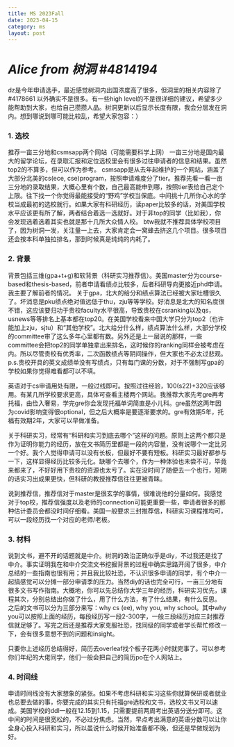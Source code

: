 ```yaml
---
title: MS 2023Fall
date: 2023-04-15
category: ms
layout: post
---
```


# *Alice from 树洞 #4814194*

dz是今年申请选手，最近感觉树洞内出国浓度高了很多，但洞里的相关内容除了 #4178661 以外确实不是很多。有一些high level的不是很详细的建议，希望多少能帮助到大家，也给自己攒攒人品。树洞更新以后显示长度有限，我会分层发在洞内。想到哪说到哪可能比较乱，希望大家包容：）

### 1. 选校 
推荐一亩三分地和csmsapp两个网站（可能需要科学上网）
一亩三分地是国内最大的留学论坛，在录取汇报和定位选校里会有很多过往申请者的信息和结果。虽然top2的不算多，但可以作为参考。
csmsapp是从去年起维护的一个网站，涵盖了大部分北美的cs(ece, cse)program，按照申请难度分了tier。推荐先看一看一亩三分地的录取结果，大概心里有个数，自己最高能申到哪，按照tier表给自己定个上限。往下找一个你觉得最能接受的“野鸡”学校当保底。中间挑十几所你心水的学校当成最初的选校就行。如果大家有科研经历，读paper比较多的话，对美国学校水平应该更有所了解，两者结合着选一选就好。对于非top的同学（比如我），你会发现选着选着其实也就是那十几所大众情人校。
btw我就不推荐具体学校项目了，因为树洞一发，关注量一上去，大家肯定会一窝蜂去挤这几个项目。很多项目还会按本科单独拉排名，那到时候真是纯纯的内耗了。

### 2. 背景
背景包括三维(gpa+t+g)和软背景（科研实习推荐信）。美国master分为course-based和thesis-based，前者申请看绩点比较多，后者科研导向更接近phd申请。我主要了解前者的情况。
关于gpa，北大的给分和绩点算法已经被大家吐槽很久了。坏消息是pku绩点绝对值远低于thu，zju等等学校。好消息是北大的知名度很不错，这应该要归功于贵校faculty水平很高，导致贵校在csranking以及qs，usnews等等排名上基本都在top20。在美国学校看来中国大学只分为top2（也许能加上zju，sjtu）和“其他学校”。北大给分什么样，绩点算法什么样，大部分学校的committee审了这么多年心里都有数。另外还是上一层说的那样，一些committee会把top2的同学单独拿出来排名，这时候你的ranking同样会被考虑在内。所以尽管贵校有优秀率，二次函数绩点等阴间操作，但大家也不必太过悲观。
p.s.贵校开具的英文成绩单没有写绩点，只有每门课的分数，对于不强制写gpa的学校如果你觉得难看都可以不填。

英语对于cs申请用处有限，一般过线即可。按照过往经验，100(s22)+320应该够用。有某几所学校要求更高，具体可查看主楼两个网站。我推荐大家先考gre再考托福，由俭入奢易，学完gre你会发现托福单词简直是小儿科。gre虽然这两年因为covid影响变得很optional，但之后大概率是要逐渐要求的。gre有效期5年，托福有效期2年，大家可以早做准备。

关于科研实习，经常有“科研和实习到底去哪个”这样的问题。原则上这两个都只是作为证明你能力的经历，放在文书简历里都是一段的内容量，没有说哪个一定比另一个好。我个人觉得申请可以没有长板，但最好不要有短板。科研实习最好都参与一下，这样显得经历比较多元化。缺哪个去哪个，作为一种体验也未尝不可，毕竟来都来了，不好好用下贵校的资源也太亏了。实在没时间了随便去一个也行，短期的话实习出成果更快，但科研的教授推荐信往往更被青睐。

说到推荐信，推荐信对于master是很玄学的事情，很难说他的分量如何。我感觉对于top校，推荐信强度以及老师的connection可能更重要一些，申请者很多的那种估计委员会都没时间仔细看。美国一般要求三封推荐信，科研实习课程推均可，可以一段经历找一个对应的老师/老板。

### 3. 材料
说到文书，避不开的话题就是中介。树洞的政治正确似乎是diy，不过我还是找了中介。事实证明我在和中介交流文书挖掘背景的过程中确实思路开阔了很多，中介总结的一些指南也很有用；并且我比较社恐，不认识很多申请的同学，有个中介一起搞感觉可以分摊一部分申请季的压力。当然diy的话也完全可行，一亩三分地有很多文书写作指南。大概地，你可以先总结你大学三年的经历，科研实习优先，课程其次，分别总结出你做了什么，用了什么方法，有了什么结果，有什么反思。
之后的文书可以分为三部分来写：why cs (ee), why you, why school。其中why you可以按照上面的经历，每段经历写一段2-300字，一般三段经历对应三封推荐信就足够了。写完之后还是推荐大家克服社恐，找同级的同学或者学长帮忙修改一下，会有很多意想不到的问题和insight。

只要你上述经历总结得好，简历去overleaf找个板子花两小时就完事了。可以参考你们年纪的大佬同学，他们一般会把自己的简历po在个人网站上。

### 4. 时间线
申请时间线没有大家想象的紧张。如果不考虑科研和实习这些你就算保研或者就业也总要去做的事，你要完成的其实只有托福gre选校和文书，选校文书又可以速成。美国学校的ddl一般在12.15到1.15，只需要提前两周考出英语分送分即可。这中间的时间是很宽松的，不必过分焦虑。当然，早点考出满意的英语分数可以让你全身心投入科研和实习，所以虽说什么时候开始准备都不晚，但还是早做规划为好。
